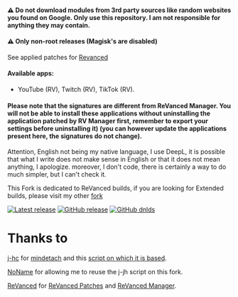 #### ⚠️ Do not download modules from 3rd party sources like random websites you found on Google. Only use this repository. I am not responsible for anything they may contain.
#### ⚠️ Only non-root releases (Magisk's are disabled)

See applied patches for [Revanced](https://github.com/kevinr99089/revanced.builder/blob/main/config.toml)

#### Available apps:
- YouTube (RV), Twitch (RV), TikTok (RV).

#### Please note that the signatures are different from ReVanced Manager. You will not be able to install these applications without uninstalling the application patched by RV Manager first, remember to export your settings before uninstalling it) (you can however update the applications present here, the signatures do not change).

Attention, English not being my native language, I use DeepL, it is possible that what I write does not make sense in English or that it does not mean anything, I apologize. moreover, I don't code, there is certainly a way to do much simpler, but I can't check it.

This Fork is dedicated to ReVanced builds, if you are looking for Extended builds, please visit my other [fork](https://github.com/kevinr99089/revanced.extended)

[![Latest release](https://badgen.net/github/release/kevinr99089/revanced.builder)](https://github.com/kevinr99089/revanced.builder/releases)
[![GitHub release](https://img.shields.io/github/release/kevinr99089/revanced.builder.svg)](https://GitHub.com/kevinr99089/revanced.builder/releases/latest)
[![GitHub dnlds](https://img.shields.io/github/downloads/kevinr99089/revanced.builder/total)](https://GitHub.com/kevinr99089/revanced.builder/releases/latest)

# Thanks to
[j-hc](https://github.com/j-hc) for [mindetach](https://github.com/j-hc/mindetach-magisk/tree/b821dc8ec683802e572d79e18820f66a46a3ded0) and this [script on which it is based](https://github.com/j-hc/revanced-magisk-module).

[NoName](https://github.com/NoName-exe) for allowing me to reuse the j-jh script on this fork.

[ReVanced](https://github.com/revanced) for [ReVanced Patches](https://github.com/revanced/revanced-patches/tree/main) and [ReVanced Manager](https://github.com/revanced/revanced-manager/releases).
